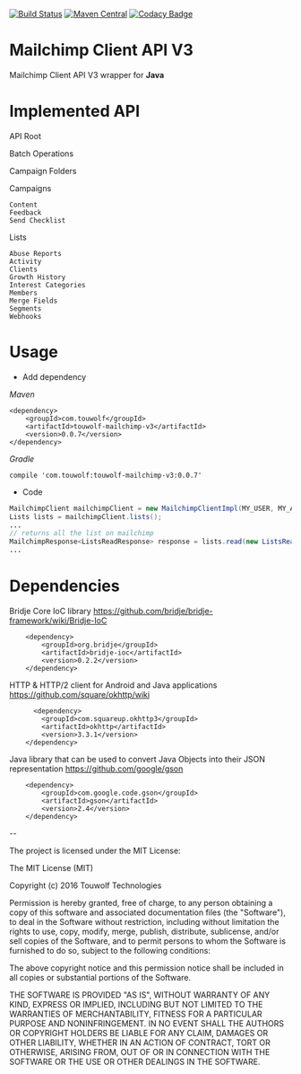 [![Build Status](https://travis-ci.org/touwolf/mailchimp-client-api-v3.svg?branch=master)](https://travis-ci.org/touwolf/mailchimp-client-api-v3) 
[![Maven Central](https://maven-badges.herokuapp.com/maven-central/com.touwolf/touwolf-mailchimp-v3/badge.svg)](https://maven-badges.herokuapp.com/maven-central/com.touwolf/touwolf-mailchimp-v3/bridje-parent)
[![Codacy Badge](https://api.codacy.com/project/badge/Grade/1c03ea10342e49abba9eee59251440de)](https://www.codacy.com/app/acksecurity/mailchimp-client-api-v3?utm_source=github.com&amp;utm_medium=referral&amp;utm_content=touwolf/mailchimp-client-api-v3&amp;utm_campaign=Badge_Grade)


# Mailchimp Client API V3

Mailchimp Client API V3 wrapper for **Java**

Implemented API
==============

API Root

Batch Operations

Campaign Folders

Campaigns

    Content
    Feedback
    Send Checklist



Lists

    Abuse Reports
    Activity
    Clients
    Growth History
    Interest Categories
    Members
    Merge Fields
    Segments
    Webhooks

Usage
=====

* Add dependency

*Maven*
```
<dependency>
    <groupId>com.touwolf</groupId>
    <artifactId>touwolf-mailchimp-v3</artifactId>
    <version>0.0.7</version>
</dependency>
```

*Gradle*
```
compile 'com.touwolf:touwolf-mailchimp-v3:0.0.7'
```

* Code

```java
MailchimpClient mailchimpClient = new MailchimpClientImpl(MY_USER, MY_API_KEY);
Lists lists = mailchimpClient.lists();
...
// returns all the list on mailchimp
MailchimpResponse<ListsReadResponse> response = lists.read(new ListsReadRequest());
...
```
Dependencies
============

Bridje Core IoC library https://github.com/bridje/bridje-framework/wiki/Bridje-IoC

        <dependency>
            <groupId>org.bridje</groupId>
            <artifactId>bridje-ioc</artifactId>
            <version>0.2.2</version>
        </dependency>
        

HTTP & HTTP/2 client for Android and Java applications https://github.com/square/okhttp/wiki

          <dependency>
            <groupId>com.squareup.okhttp3</groupId>
            <artifactId>okhttp</artifactId>
            <version>3.3.1</version>
        </dependency>
        

Java library that can be used to convert Java Objects into their JSON representation https://github.com/google/gson

        <dependency>
            <groupId>com.google.code.gson</groupId>
            <artifactId>gson</artifactId>
            <version>2.4</version>
        </dependency>


--

The project is licensed under the MIT License:

The MIT License (MIT)

Copyright (c) 2016 Touwolf Technologies

Permission is hereby granted, free of charge, to any person obtaining a copy
of this software and associated documentation files (the "Software"), to deal
in the Software without restriction, including without limitation the rights
to use, copy, modify, merge, publish, distribute, sublicense, and/or sell
copies of the Software, and to permit persons to whom the Software is
furnished to do so, subject to the following conditions:

The above copyright notice and this permission notice shall be included in all
copies or substantial portions of the Software.

THE SOFTWARE IS PROVIDED "AS IS", WITHOUT WARRANTY OF ANY KIND, EXPRESS OR
IMPLIED, INCLUDING BUT NOT LIMITED TO THE WARRANTIES OF MERCHANTABILITY,
FITNESS FOR A PARTICULAR PURPOSE AND NONINFRINGEMENT. IN NO EVENT SHALL THE
AUTHORS OR COPYRIGHT HOLDERS BE LIABLE FOR ANY CLAIM, DAMAGES OR OTHER
LIABILITY, WHETHER IN AN ACTION OF CONTRACT, TORT OR OTHERWISE, ARISING FROM,
OUT OF OR IN CONNECTION WITH THE SOFTWARE OR THE USE OR OTHER DEALINGS IN THE
SOFTWARE.
